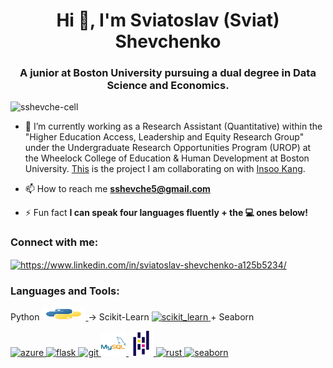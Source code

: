 <h1 align="center">Hi 👋, I'm Sviatoslav (Sviat) Shevchenko</h1>
<h3 align="center">A junior at Boston University pursuing a dual degree in Data Science and Economics.</h3>

<p align="left"> <img src="https://komarev.com/ghpvc/?username=sshevche-cell&label=Profile%20views&color=0e75b6&style=flat" alt="sshevche-cell" /> </p>

- 🔭 I’m currently working as a Research Assistant (Quantitative) within the "Higher Education Access, Leadership and Equity Research Group" under the Undergraduate Research Opportunities Program (UROP) at the Wheelock College of Education & Human Development at Boston University. [This](https://insookang.shinyapps.io/Gordan_Marshall_Project/) is the project I am collaborating on with [Insoo Kang](https://www.linkedin.com/in/kang-insoo/).

- 📫 How to reach me **sshevche5@gmail.com**

- ⚡ Fun fact **I can speak four languages fluently + the 💻 ones below!**

<h3 align="left">Connect with me:</h3>
<p align="left">
<a href="https://linkedin.com/in/https://www.linkedin.com/in/sviatoslav-shevchenko-a125b5234/" target="blank"><img align="center" src="https://raw.githubusercontent.com/rahuldkjain/github-profile-readme-generator/master/src/images/icons/Social/linked-in-alt.svg" alt="https://www.linkedin.com/in/sviatoslav-shevchenko-a125b5234/" height="30" width="40" /></a>
</p>

<h3 align="left">Languages and Tools:</h3>
Python <a href="https://www.python.org" target="_blank" rel="noreferrer"> <img src="https://raw.githubusercontent.com/devicons/devicon/master/icons/python/python-original.svg" alt="python" width="70" height="20"/> </a> -> Scikit-Learn <a href="https://scikit-learn.org/" target="_blank" rel="noreferrer"> <img src="https://upload.wikimedia.org/wikipedia/commons/0/05/Scikit_learn_logo_small.svg" alt="scikit_learn" width="40" height="40"/> </a> + Seaborn


<p align="left"> <a href="https://azure.microsoft.com/en-in/" target="_blank" rel="noreferrer"> <img src="https://swimburger.net/media/ppnn3pcl/azure.png" alt="azure" width="40" height="40"/> </a> 
<a href="https://flask.palletsprojects.com/" target="_blank" rel="noreferrer"> <img src="https://www.vectorlogo.zone/logos/pocoo_flask/pocoo_flask-icon.svg" alt="flask" width="40" height="40"/> </a> 
<a href="https://git-scm.com/" target="_blank" rel="noreferrer"> <img src="https://www.vectorlogo.zone/logos/git-scm/git-scm-icon.svg" alt="git" width="40" height="40"/> </a> 
<a href="https://www.mysql.com/" target="_blank" rel="noreferrer"> <img src="https://raw.githubusercontent.com/devicons/devicon/master/icons/mysql/mysql-original-wordmark.svg" alt="mysql" width="40" height="40"/> </a> 
<a href="https://pandas.pydata.org/" target="_blank" rel="noreferrer"> <img src="https://raw.githubusercontent.com/devicons/devicon/2ae2a900d2f041da66e950e4d48052658d850630/icons/pandas/pandas-original.svg" alt="pandas" width="40" height="40"/> </a> 
<a href="https://www.rust-lang.org" target="_blank" rel="noreferrer"> <img src="https://upload.wikimedia.org/wikipedia/commons/thumb/2/20/Rustacean-orig-noshadow.svg/220px-Rustacean-orig-noshadow.svg.png" alt="rust" width="40" height="40"/> </a> 
<a href="https://seaborn.pydata.org/" target="_blank" rel="noreferrer"> <img src="https://seaborn.pydata.org/_images/logo-mark-lightbg.svg" alt="seaborn" width="40" height="40"/> </a> </p>



